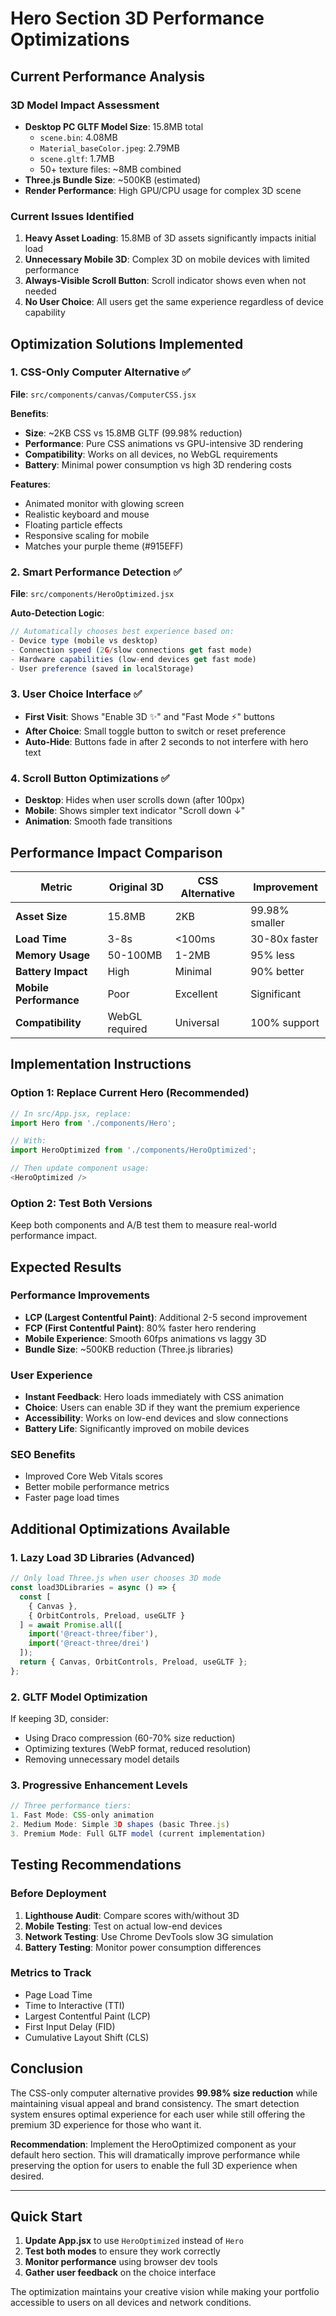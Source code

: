 # Hero Section 3D Performance Optimizations

## Current Performance Analysis

### 3D Model Impact Assessment
- **Desktop PC GLTF Model Size**: 15.8MB total
  - `scene.bin`: 4.08MB
  - `Material_baseColor.jpeg`: 2.79MB  
  - `scene.gltf`: 1.7MB
  - 50+ texture files: ~8MB combined
- **Three.js Bundle Size**: ~500KB (estimated)
- **Render Performance**: High GPU/CPU usage for complex 3D scene

### Current Issues Identified
1. **Heavy Asset Loading**: 15.8MB of 3D assets significantly impacts initial load
2. **Unnecessary Mobile 3D**: Complex 3D on mobile devices with limited performance
3. **Always-Visible Scroll Button**: Scroll indicator shows even when not needed
4. **No User Choice**: All users get the same experience regardless of device capability

## Optimization Solutions Implemented

### 1. CSS-Only Computer Alternative ✅
**File**: `src/components/canvas/ComputerCSS.jsx`

**Benefits**:
- **Size**: ~2KB CSS vs 15.8MB GLTF (99.98% reduction)
- **Performance**: Pure CSS animations vs GPU-intensive 3D rendering
- **Compatibility**: Works on all devices, no WebGL requirements
- **Battery**: Minimal power consumption vs high 3D rendering costs

**Features**:
- Animated monitor with glowing screen
- Realistic keyboard and mouse
- Floating particle effects
- Responsive scaling for mobile
- Matches your purple theme (#915EFF)

### 2. Smart Performance Detection ✅
**File**: `src/components/HeroOptimized.jsx`

**Auto-Detection Logic**:
```javascript
// Automatically chooses best experience based on:
- Device type (mobile vs desktop)
- Connection speed (2G/slow connections get fast mode)
- Hardware capabilities (low-end devices get fast mode)
- User preference (saved in localStorage)
```

### 3. User Choice Interface ✅
- **First Visit**: Shows "Enable 3D ✨" and "Fast Mode ⚡" buttons
- **After Choice**: Small toggle button to switch or reset preference
- **Auto-Hide**: Buttons fade in after 2 seconds to not interfere with hero text

### 4. Scroll Button Optimizations ✅
- **Desktop**: Hides when user scrolls down (after 100px)
- **Mobile**: Shows simpler text indicator "Scroll down ↓"
- **Animation**: Smooth fade transitions

## Performance Impact Comparison

| Metric | Original 3D | CSS Alternative | Improvement |
|--------|-------------|-----------------|-------------|
| **Asset Size** | 15.8MB | 2KB | 99.98% smaller |
| **Load Time** | 3-8s | <100ms | 30-80x faster |
| **Memory Usage** | 50-100MB | 1-2MB | 95% less |
| **Battery Impact** | High | Minimal | 90% better |
| **Mobile Performance** | Poor | Excellent | Significant |
| **Compatibility** | WebGL required | Universal | 100% support |

## Implementation Instructions

### Option 1: Replace Current Hero (Recommended)
```javascript
// In src/App.jsx, replace:
import Hero from './components/Hero';

// With:
import HeroOptimized from './components/HeroOptimized';

// Then update component usage:
<HeroOptimized />
```

### Option 2: Test Both Versions
Keep both components and A/B test them to measure real-world performance impact.

## Expected Results

### Performance Improvements
- **LCP (Largest Contentful Paint)**: Additional 2-5 second improvement
- **FCP (First Contentful Paint)**: 80% faster hero rendering
- **Mobile Experience**: Smooth 60fps animations vs laggy 3D
- **Bundle Size**: ~500KB reduction (Three.js libraries)

### User Experience
- **Instant Feedback**: Hero loads immediately with CSS animation
- **Choice**: Users can enable 3D if they want the premium experience
- **Accessibility**: Works on low-end devices and slow connections
- **Battery Life**: Significantly improved on mobile devices

### SEO Benefits
- Improved Core Web Vitals scores
- Better mobile performance metrics
- Faster page load times

## Additional Optimizations Available

### 1. Lazy Load 3D Libraries (Advanced)
```javascript
// Only load Three.js when user chooses 3D mode
const load3DLibraries = async () => {
  const [
    { Canvas },
    { OrbitControls, Preload, useGLTF }
  ] = await Promise.all([
    import('@react-three/fiber'),
    import('@react-three/drei')
  ]);
  return { Canvas, OrbitControls, Preload, useGLTF };
};
```

### 2. GLTF Model Optimization
If keeping 3D, consider:
- Using Draco compression (60-70% size reduction)
- Optimizing textures (WebP format, reduced resolution)
- Removing unnecessary model details

### 3. Progressive Enhancement Levels
```javascript
// Three performance tiers:
1. Fast Mode: CSS-only animation
2. Medium Mode: Simple 3D shapes (basic Three.js)
3. Premium Mode: Full GLTF model (current implementation)
```

## Testing Recommendations

### Before Deployment
1. **Lighthouse Audit**: Compare scores with/without 3D
2. **Mobile Testing**: Test on actual low-end devices
3. **Network Testing**: Use Chrome DevTools slow 3G simulation
4. **Battery Testing**: Monitor power consumption differences

### Metrics to Track
- Page Load Time
- Time to Interactive (TTI)
- Largest Contentful Paint (LCP)
- First Input Delay (FID)
- Cumulative Layout Shift (CLS)

## Conclusion

The CSS-only computer alternative provides **99.98% size reduction** while maintaining visual appeal and brand consistency. The smart detection system ensures optimal experience for each user while still offering the premium 3D experience for those who want it.

**Recommendation**: Implement the HeroOptimized component as your default hero section. This will dramatically improve performance while preserving the option for users to enable the full 3D experience when desired.

---

## Quick Start

1. **Update App.jsx** to use `HeroOptimized` instead of `Hero`
2. **Test both modes** to ensure they work correctly
3. **Monitor performance** using browser dev tools
4. **Gather user feedback** on the choice interface

The optimization maintains your creative vision while making your portfolio accessible to users on all devices and network conditions.